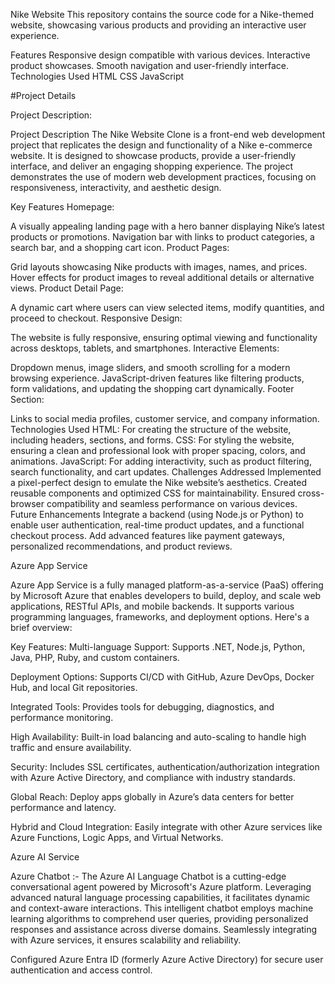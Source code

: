 Nike Website
This repository contains the source code for a Nike-themed website, showcasing various products and providing an interactive user experience.

Features
Responsive design compatible with various devices.
Interactive product showcases.
Smooth navigation and user-friendly interface.
Technologies Used
HTML
CSS
JavaScript

#Project Details


Project Description:

Project Description
The Nike Website Clone is a front-end web development project that replicates the design and functionality of a Nike e-commerce website. It is designed to showcase products, provide a user-friendly interface, and deliver an engaging shopping experience. The project demonstrates the use of modern web development practices, focusing on responsiveness, interactivity, and aesthetic design.

Key Features
Homepage:

A visually appealing landing page with a hero banner displaying Nike’s latest products or promotions.
Navigation bar with links to product categories, a search bar, and a shopping cart icon.
Product Pages:

Grid layouts showcasing Nike products with images, names, and prices.
Hover effects for product images to reveal additional details or alternative views.
Product Detail Page:

A dynamic cart where users can view selected items, modify quantities, and proceed to checkout.
Responsive Design:

The website is fully responsive, ensuring optimal viewing and functionality across desktops, tablets, and smartphones.
Interactive Elements:

Dropdown menus, image sliders, and smooth scrolling for a modern browsing experience.
JavaScript-driven features like filtering products, form validations, and updating the shopping cart dynamically.
Footer Section:

Links to social media profiles, customer service, and company information.
Technologies Used
HTML: For creating the structure of the website, including headers, sections, and forms.
CSS: For styling the website, ensuring a clean and professional look with proper spacing, colors, and animations.
JavaScript: For adding interactivity, such as product filtering, search functionality, and cart updates.
Challenges Addressed
Implemented a pixel-perfect design to emulate the Nike website’s aesthetics.
Created reusable components and optimized CSS for maintainability.
Ensured cross-browser compatibility and seamless performance on various devices.
Future Enhancements
Integrate a backend (using Node.js or Python) to enable user authentication, real-time product updates, and a functional checkout process.
Add advanced features like payment gateways, personalized recommendations, and product reviews.

Azure App Service 

Azure App Service is a fully managed platform-as-a-service (PaaS) offering by Microsoft Azure that enables developers to build, deploy, and scale web applications, RESTful APIs, and mobile backends. It supports various programming languages, frameworks, and deployment options. Here's a brief overview:

Key Features:
Multi-language Support:
Supports .NET, Node.js, Python, Java, PHP, Ruby, and custom containers.

Deployment Options:
Supports CI/CD with GitHub, Azure DevOps, Docker Hub, and local Git repositories.

Integrated Tools:
Provides tools for debugging, diagnostics, and performance monitoring.

High Availability:
Built-in load balancing and auto-scaling to handle high traffic and ensure availability.

Security:
Includes SSL certificates, authentication/authorization integration with Azure Active Directory, and compliance with industry standards.

Global Reach:
Deploy apps globally in Azure’s data centers for better performance and latency.

Hybrid and Cloud Integration:
Easily integrate with other Azure services like Azure Functions, Logic Apps, and Virtual Networks.

Azure AI Service

Azure Chatbot :- The Azure AI Language Chatbot is a cutting-edge conversational agent powered by Microsoft's Azure platform. Leveraging advanced natural language processing capabilities, it facilitates dynamic and context-aware interactions. This intelligent chatbot employs machine learning algorithms to comprehend user queries, providing personalized responses and assistance across diverse domains. Seamlessly integrating with Azure services, it ensures scalability and reliability.

Configured Azure Entra ID (formerly Azure Active Directory) for secure user authentication and access control.


